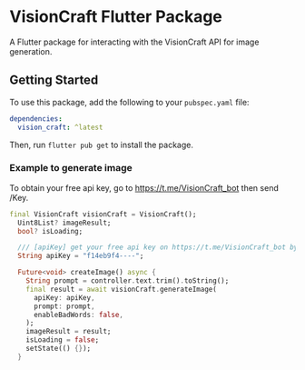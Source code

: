# VisionCraft Flutter Package

A Flutter package for interacting with the VisionCraft API for image generation.

## Getting Started

To use this package, add the following to your `pubspec.yaml` file:

```yaml
dependencies:
  vision_craft: ^latest
  ```
Then, run ```flutter pub get``` to install the package.

### Example to generate image

To obtain your free api key, go to https://t.me/VisionCraft_bot then send /Key.

```dart
final VisionCraft visionCraft = VisionCraft();
  Uint8List? imageResult;
  bool? isLoading;

  /// [apiKey] get your free api key on https://t.me/VisionCraft_bot by sending /Key.
  String apiKey = "f14eb9f4----";

  Future<void> createImage() async {
    String prompt = controller.text.trim().toString();
    final result = await visionCraft.generateImage(
      apiKey: apiKey,
      prompt: prompt,
      enableBadWords: false,
    );
    imageResult = result;
    isLoading = false;
    setState(() {});
  }
```
